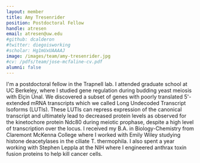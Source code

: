 ```yaml
---
layout: member
title: Amy Tresenrider
position: Postdoctoral Fellow
handle: atresen
email: atresen@uw.edu
#github: dcalderon
#twitter: diegoisworking
#scholar: Hg1mUxUAAAAJ
image: /images/team/amy-tresenrider.jpg
#cv: /pdfs/team/jose-mcfaline-cv.pdf
alumni: false
---
```


I'm a postdoctoral fellow in the Trapnell lab. I attended graduate school at UC Berkeley, where I studied gene regulation during budding yeast meiosis with Elçin Ünal. We discovered a subset of genes with poorly translated 5'-extended mRNA transcripts which we called Long Undecoded Transcript Isoforms (LUTIs). These LUTIs can repress expression of the canonical transcript and ultimately lead to decreased protein levels as observed for the kinetochore protein Ndc80 during meiotic prophase, despite a high level of transcription over the locus. I received my B.A. in Biology-Chemistry from Claremont McKenna College where I worked with Emily Wiley studying histone deacetylases in the ciliate T. thermophila. I also spent a year working with Stephen Leppla at the NIH where I engineered anthrax toxin fusion proteins to help kill cancer cells.
